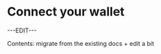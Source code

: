 ﻿---
sidebar_position: 3
---

# Connect your wallet

---EDIT---

Contents: migrate from the existing docs + edit a bit

